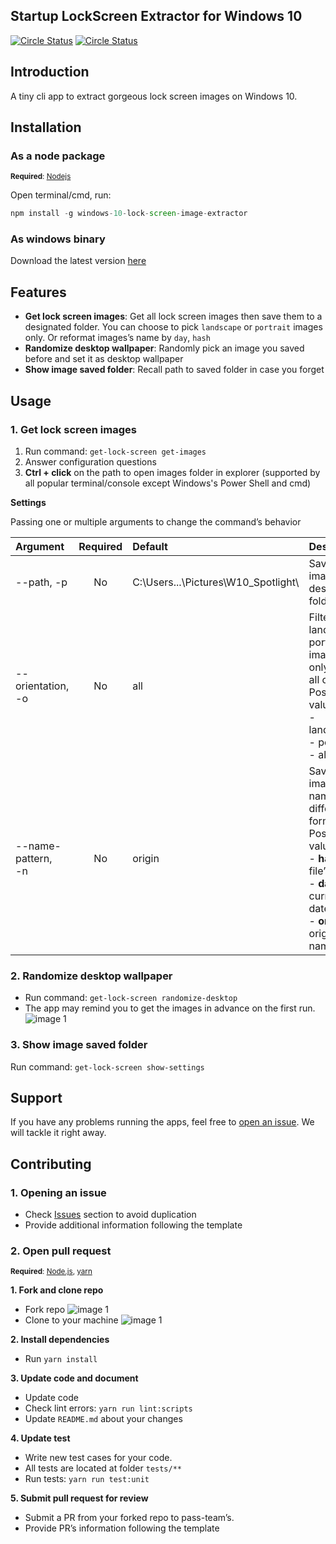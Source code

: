 ## Startup LockScreen Extractor for Windows 10
<p align="left">
  <a href="https://github.com/pass-team/windows-10-lock-screen-image-extractor/actions?query=event%3Apush++branch%3Adevelop++"><img alt="Circle Status" src="https://github.com/pass-team/windows-10-lock-screen-image-extractor/workflows/Pull%20Request%20Validation/badge.svg?branch=develop&event=push"></a>
  <a href="https://app.codacy.com/gh/pass-team/windows-10-lock-screen-image-extractor?utm_source=github.com&utm_medium=referral&utm_content=pass-team/windows-10-lock-screen-image-extractor&utm_campaign=Badge_Grade_Dashboard"><img alt="Circle Status" src="https://github.com/pass-team/windows-10-lock-screen-image-extractor/workflows/build/badge.svg?branch=develop&event=push"></a>
</p>

## Introduction
A tiny cli app to extract gorgeous lock screen images on Windows 10.

## Installation
### As a node package
<sub>**Required**: [Nodejs](https://nodejs.org/en/)</sub>

Open terminal/cmd, run:
```javascript
npm install -g windows-10-lock-screen-image-extractor
```
### As windows binary
Download the latest version [here](https://github.com/pass-team/windows-10-lock-screen-image-extractor/releases)


## Features
* **Get lock screen images**: Get all lock screen images then save them to a designated folder.
You can choose to pick `landscape` or `portrait` images only. Or reformat images’s name  by `day`, `hash`
* **Randomize desktop wallpaper**: Randomly pick an image you saved before and set it as desktop wallpaper
* **Show image saved folder**: Recall path to saved folder in case you forget

## Usage
### 1. Get lock screen images
1. Run command: `get-lock-screen get-images`
2. Answer configuration questions
3. **Ctrl + click** on the path to open images folder in explorer (supported by all popular terminal/console except Windows's Power Shell and cmd)

**Settings**

Passing one or multiple arguments to change the command’s behavior

| Argument | Required     | Default | Description | Example |
| :------- | :----------: | :------ | :---------- | :-------|
| --path, -p | No | C:\Users\...\Pictures\W10_Spotlight\ | Save images to a designated folder | get-lock-screen get-image -p=”D:/images” |
| --orientation,<br> -o | No | all | Filter landscape, portrait images only or get all of them<br>Possible values:<br>- landscape<br>- portrait<br>- all | get-lock-screen get-image -o=landscape |
| --name-pattern,<br> -n | No | origin | Save images name in different formats<br>Possible values:<br>- **hash**: file’s hash<br>- **date**: current date<br>- **origin**: original name | get-lock-screen get-image -no=origin |

### 2. Randomize desktop wallpaper
* Run command: `get-lock-screen randomize-desktop`
* The app may remind you to get the images in advance on the first run.
![image 1](.github/assets/image_1.png?raw=true)

### 3. Show image saved folder
Run command: `get-lock-screen show-settings`

## Support
If you have any problems running the apps, feel free to [open an issue](https://github.com/pass-team/windows-10-lock-screen-image-extractor/issues/new). We will tackle it right away.

## Contributing
### 1. Opening an issue
* Check [Issues](https://github.com/pass-team/windows-10-lock-screen-image-extractor/issues) section to avoid duplication
* Provide additional information following the template
### 2. Open pull request
<sub>**Required**: [Node.js](https://nodejs.org/en/download/), [yarn](https://github.com/yarnpkg/yarn)</sub>

**1. Fork and clone repo**
* Fork repo
![image 1](.github/assets/image_2.png?raw=true)
* Clone to your machine
![image 1](.github/assets/image_3.png?raw=true)

**2.  Install dependencies**
* Run `yarn install`

**3.  Update code and document**
* Update code
* Check lint errors: `yarn run lint:scripts`
* Update `README.md` about your changes

**4. Update test**
* Write new test cases for your code.
* All tests are located at folder `tests/**`
* Run tests: `yarn run test:unit`

**5. Submit pull request for review**
* Submit a PR from your forked repo to pass-team’s.
* Provide PR’s information following the template


